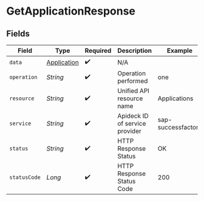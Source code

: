 # GetApplicationResponse


## Fields

| Field                                             | Type                                              | Required                                          | Description                                       | Example                                           |
| ------------------------------------------------- | ------------------------------------------------- | ------------------------------------------------- | ------------------------------------------------- | ------------------------------------------------- |
| `data`                                            | [Application](../../models/shared/Application.md) | :heavy_check_mark:                                | N/A                                               |                                                   |
| `operation`                                       | *String*                                          | :heavy_check_mark:                                | Operation performed                               | one                                               |
| `resource`                                        | *String*                                          | :heavy_check_mark:                                | Unified API resource name                         | Applications                                      |
| `service`                                         | *String*                                          | :heavy_check_mark:                                | Apideck ID of service provider                    | sap-successfactors                                |
| `status`                                          | *String*                                          | :heavy_check_mark:                                | HTTP Response Status                              | OK                                                |
| `statusCode`                                      | *Long*                                            | :heavy_check_mark:                                | HTTP Response Status Code                         | 200                                               |